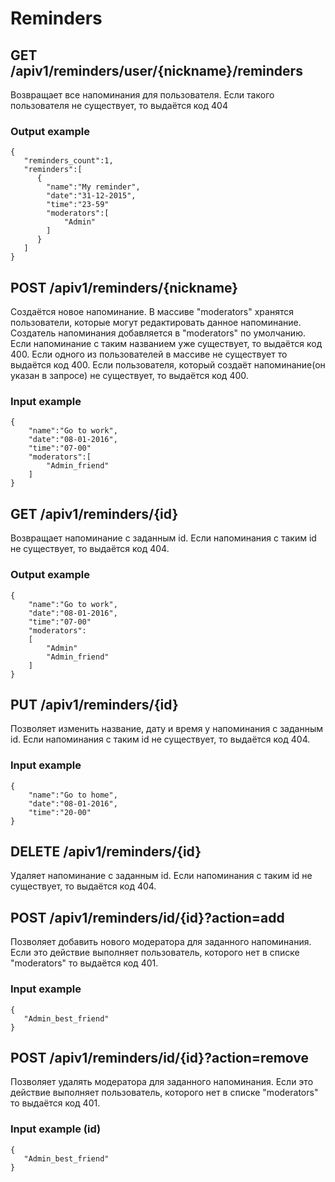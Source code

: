 # Reminders
## GET /apiv1/reminders/user/{nickname}/reminders
Возвращает все напоминания для пользователя. Если такого пользователя не существует, то выдаётся код 404
### Output example
    {
       "reminders_count":1,
       "reminders":[
          {
            "name":"My reminder",
            "date":"31-12-2015",
			"time":"23-59"
			"moderators":[
				"Admin"
			]
          }
       ]
    }
## POST /apiv1/reminders/{nickname} 
Создаётся новое напоминание. В массиве "moderators" хранятся пользователи, которые могут редактировать данное напоминание. 
Создатель напоминания добавляется в "moderators" по умолчанию. Если напоминание с таким названием уже существует, то выдаётся код 400.
Если одного из пользователей в массиве не существует то выдаётся код 400.
Если пользователя, который создаёт напоминание(он указан в запросе) не существует, то выдаётся код 400.
### Input example
    {
        "name":"Go to work",
        "date":"08-01-2016",
        "time":"07-00"
		"moderators":[
			"Admin_friend"
		]
    }

## GET /apiv1/reminders/{id}
Возвращает напоминание с заданным id. Если напоминания с таким id не существует, то выдаётся код 404.
### Output example
    {
       	"name":"Go to work",
       	"date":"08-01-2016",
       	"time":"07-00"
		"moderators":
		[
			"Admin"
			"Admin_friend"
		]
    }
## PUT /apiv1/reminders/{id}
Позволяет изменить название, дату и время у напоминания с заданным id. Если напоминания с таким id не существует, то выдаётся код 404. 
### Input example
    {
       	"name":"Go to home",
       	"date":"08-01-2016",
       	"time":"20-00"
    }
## DELETE /apiv1/reminders/{id}
Удаляет напоминание с заданным id. Если напоминания с таким id не существует, то выдаётся код 404.
## POST /apiv1/reminders/id/{id}?action=add
Позволяет добавить нового модератора для заданного напоминания. Если это действие выполняет пользователь, которого нет в списке "moderators" то выдаётся код 401.
### Input example
    {
       "Admin_best_friend"
    }
## POST /apiv1/reminders/id/{id}?action=remove
Позволяет удалять модератора для заданного напоминания. Если это действие выполняет пользователь, которого нет в списке "moderators" то выдаётся код 401.
### Input example (id)
    {
       "Admin_best_friend"
    }
